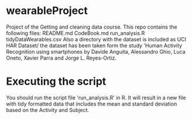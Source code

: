 wearableProject
===============

Project of the Getting and cleaning data course. This repo contains the following files:
README.md
CodeBook.md
run_analysis.R
tidyDataWearables.csv
Also a directory with the dataset is included as UCI HAR Dataset/
the dataset has been taken form the study 'Human Activity Recognition using smartphones by Davide Anguita, Alessandro Ghio, Luca Oneto, Xavier Parra and Jorge L. Reyes-Ortiz.

Executing the script
===============

You should run the script file 'run_analysis.R' in R. It will result in a new file with tidy formatted data that includes the mean and standard deviation based on the Activity and Subject. 




